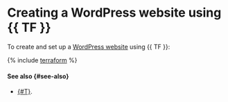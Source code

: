 # Creating a WordPress website using {{ TF }}

To create and set up a [WordPress website](index.md) using {{ TF }}:

{% include [terraform](../../../_tutorials/_tutorials_includes/wordpress/setup-terraform.md) %}

#### See also {#see-also}

* [{#T}](console.md).